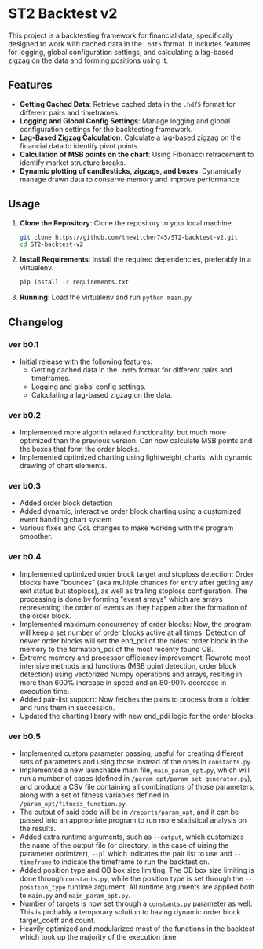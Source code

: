# ST2 Backtest v2

This project is a backtesting framework for financial data, specifically designed to work with cached data in the `.hdf5` format. It includes features
for logging, global configuration settings, and calculating a lag-based zigzag on the data and forming positions using it.

## Features

- **Getting Cached Data**: Retrieve cached data in the `.hdf5` format for different pairs and timeframes.
- **Logging and Global Config Settings**: Manage logging and global configuration settings for the backtesting framework.
- **Lag-Based Zigzag Calculation**: Calculate a lag-based zigzag on the financial data to identify pivot points.
- **Calculation of MSB points on the chart**: Using Fibonacci retracement to identify market structure breaks.
- **Dynamic plotting of candlesticks, zigzags, and boxes**: Dynamically manage drawn data to conserve memory and improve performance

## Usage

1. **Clone the Repository**: Clone the repository to your local machine.
    ```bash
    git clone https://github.com/thewitcher745/ST2-backtest-v2.git
    cd ST2-backtest-v2
    ```

2. **Install Requirements**: Install the required dependencies, preferably in a virtualenv.
    ```bash
    pip install -r requirements.txt
    ```

3. **Running**: Load the virtualenv and run `python main.py`

## Changelog

### ver b0.1

- Initial release with the following features:
    - Getting cached data in the `.hdf5` format for different pairs and timeframes.
    - Logging and global config settings.
    - Calculating a lag-based zigzag on the data.

### ver b0.2

- Implemented more algorith related functionality, but much more optimized than the previous version. Can now calculate MSB points and the boxes that
  form the order blocks.
- Implemented optimized charting using lightweight_charts, with dynamic drawing of chart elements.

### ver b0.3

- Added order block detection
- Added dynamic, interactive order block charting using a customized event handling chart system
- Various fixes and QoL changes to make working with the program smoother.

### ver b0.4

- Implemented optimized order block target and stoploss detection: Order blocks have "bounces" (aka multiple chances for entry after getting any exit
  status but stoploss), as well as trailing stoploss configuration. The processing is done by forming "event arrays" which are arrays representing the
  order of events as they happen after the formation of the order block.
- Implemented maximum concurrency of order blocks: Now, the program will keep a set number of order blocks active at all times. Detection of newer
  order blocks will set the end_pdi of the oldest order block in the memory to the formation_pdi of the most recenty found OB.
- Extreme memory and processor efficiency improvement: Rewrote most intensive methods and functions (MSB point detection, order block detection) using
  vectorized Numpy operations and arrays,
  reslting in more than 600% increase in speed and an 80-90% decrease in execution time.
- Added pair-list support: Now fetches the pairs to process from a folder and runs them in succession.
- Updated the charting library with new end_pdi logic for the order blocks.

### ver b0.5

- Implemented custom parameter passing, useful for creating different sets of parameters and using those instead of the ones in `constants.py`.
- Implemented a new launchable main file, `main_param_opt.py`, which will run a number of cases (defined in `/param_opt/param_set_generator.py`), and
  produce a CSV file containing all combinations of those parameters, along with a set of fitness variables defined
  in `/param_opt/fitness_function.py`.
- The output of said code will be in `/reports/param_opt`, and it can be passed into an appropriate program to run more statistical analysis on the
  results.
- Added extra runtime arguments, such as `--output`, which customizes the name of the output file (or directory, in the case of uising the parameter
  optimizer), `--pl` which indicates the pair list to use and `--timeframe` to indicate the timeframe to run the backtest on.
- Added position type and OB box size limiting. The OB box size limiting is done through `constants.py`, while the position type is set through
  the `--position_type` runtime argument. All runtime arguments are applied both to `main.py` and `main_param_opt.py`.
- Number of targets is now set through a `constants.py` parameter as well. This is probably a temporary solution to having dynamic order block
  target_coeff and count.
- Heavily optimized and modularized most of the functions in the backtest which took up the majority of the execution time.